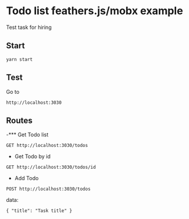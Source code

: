 # Todo list feathers.js/mobx example

Test task for hiring

## Start
```
yarn start
```

## Test
Go to 
```
http://localhost:3030
```

## Routes
-*** Get Todo list
```
GET http://localhost:3030/todos
```
- Get Todo by id
```
GET http://localhost:3030/todos/id
```
- Add Todo

```
POST http://localhost:3030/todos
```
data:
```
{ "title": "Task title" }
```
